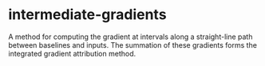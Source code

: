 # intermediate-gradients
A method for computing the gradient at intervals along a straight-line path between baselines and inputs.  The summation of these gradients forms the integrated gradient attribution method.
